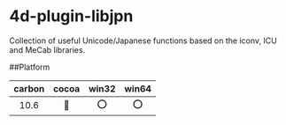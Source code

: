 4d-plugin-libjpn
================

Collection of useful Unicode/Japanese functions based on the iconv, ICU and MeCab libraries.

##Platform

| carbon | cocoa | win32 | win64 |
|:------:|:-----:|:---------:|:---------:|
|10.6|🚫|⭕️|⭕️|
